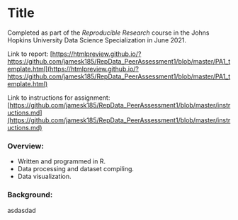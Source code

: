 # Title

Completed as part of the *Reproducible Research* course in the Johns Hopkins University Data Science Specialization in June 2021.

Link to report: [https://htmlpreview.github.io/?https://github.com/jamesk185/RepData_PeerAssessment1/blob/master/PA1_template.html](https://htmlpreview.github.io/?https://github.com/jamesk185/RepData_PeerAssessment1/blob/master/PA1_template.html)

Link to instructions for assignment: [https://github.com/jamesk185/RepData_PeerAssessment1/blob/master/instructions.md](https://github.com/jamesk185/RepData_PeerAssessment1/blob/master/instructions.md)

### Overview:

- Written and programmed in R.
- Data processing and dataset compiling.
- Data visualization.

### Background:

asdasdad
